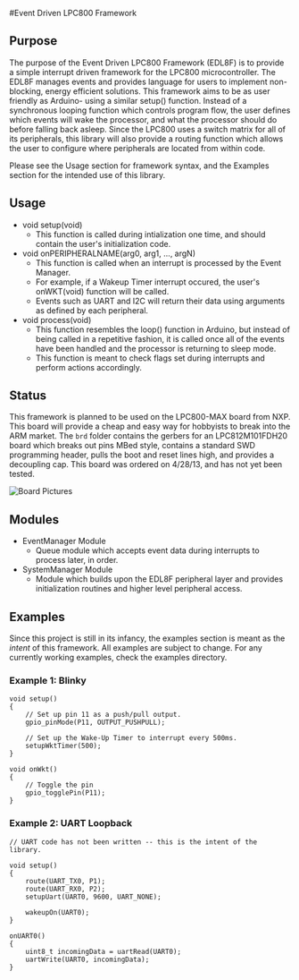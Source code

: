 #Event Driven LPC800 Framework

## Purpose
The purpose of the Event Driven LPC800 Framework (EDL8F) is to provide a 
simple interrupt driven framework for the LPC800 microcontroller. The EDL8F
manages events and provides language for users to implement
non-blocking, energy efficient solutions. This framework aims to be as user
friendly as Arduino- using a similar setup() function. Instead of a synchronous
looping function which controls program flow, the user defines which events will
wake the processor, and what the processor should do before falling back asleep. 
Since the LPC800 uses a switch matrix for all of its peripherals, this library
will also provide a routing function which allows the user to configure where
peripherals are located from within code.

Please see the Usage section for framework syntax, and the Examples section for 
the intended use of this library.

## Usage
- void setup(void)
  - This function is called during intialization one time, and should contain the user's initialization code.
- void onPERIPHERALNAME(arg0, arg1, ..., argN)
  - This function is called when an interrupt is processed by the Event Manager. 
  - For example, if a Wakeup Timer interrupt occured, the user's onWKT(void) function will be called.
  - Events such as UART and I2C will return their data using arguments as defined by each peripheral.
- void process(void)
  - This function resembles the loop() function in Arduino, but instead of being called in a repetitive fashion, it is called once all of the events have been handled and the processor is returning to sleep mode.
  - This function is meant to check flags set during interrupts and perform actions accordingly.

## Status

This framework is planned to be used on the LPC800-MAX board from NXP. This board will
provide a cheap and easy way for hobbyists to break into the ARM market. The `brd` folder
contains the gerbers for an LPC812M101FDH20 board which breaks out pins MBed style, 
contains a standard SWD programming header, pulls the boot and reset lines high, and 
provides a decoupling cap. This board was ordered on 4/28/13, and has not yet been tested.

![Board Pictures](http://graphsandwords.com/images/ldip.png)

## Modules

- EventManager Module
  - Queue module which accepts event data during interrupts to process later, in order.
- SystemManager Module
  - Module which builds upon the EDL8F peripheral layer and provides initialization routines and higher level peripheral access.

## Examples

Since this project is still in its infancy, the examples section is meant as the _intent_ of this framework. All examples are subject to change. For any currently working examples, check the examples directory.

### Example 1: Blinky

    void setup()
    {	
    	// Set up pin 11 as a push/pull output.
    	gpio_pinMode(P11, OUTPUT_PUSHPULL);
    	
    	// Set up the Wake-Up Timer to interrupt every 500ms.
    	setupWktTimer(500);
    }
    
    void onWkt()
    {
    	// Toggle the pin
    	gpio_togglePin(P11);
    }

### Example 2: UART Loopback
	// UART code has not been written -- this is the intent of the library.
	
    void setup()
    {
        route(UART_TX0, P1);
        route(UART_RX0, P2);
        setupUart(UART0, 9600, UART_NONE);
        
        wakeupOn(UART0);
    }

    onUART0()
    {
        uint8_t incomingData = uartRead(UART0);
        uartWrite(UART0, incomingData);
    }
